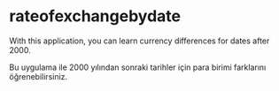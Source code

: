 # rateofexchangebydate
With this application, you can learn currency differences for dates after 2000.

Bu uygulama ile 2000 yılından sonraki tarihler için para birimi farklarını öğrenebilirsiniz.
